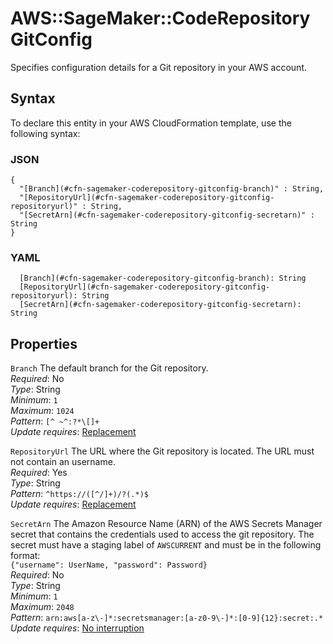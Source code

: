 # AWS::SageMaker::CodeRepository GitConfig<a name="aws-properties-sagemaker-coderepository-gitconfig"></a>

Specifies configuration details for a Git repository in your AWS account\.

## Syntax<a name="aws-properties-sagemaker-coderepository-gitconfig-syntax"></a>

To declare this entity in your AWS CloudFormation template, use the following syntax:

### JSON<a name="aws-properties-sagemaker-coderepository-gitconfig-syntax.json"></a>

```
{
  "[Branch](#cfn-sagemaker-coderepository-gitconfig-branch)" : String,
  "[RepositoryUrl](#cfn-sagemaker-coderepository-gitconfig-repositoryurl)" : String,
  "[SecretArn](#cfn-sagemaker-coderepository-gitconfig-secretarn)" : String
}
```

### YAML<a name="aws-properties-sagemaker-coderepository-gitconfig-syntax.yaml"></a>

```
  [Branch](#cfn-sagemaker-coderepository-gitconfig-branch): String
  [RepositoryUrl](#cfn-sagemaker-coderepository-gitconfig-repositoryurl): String
  [SecretArn](#cfn-sagemaker-coderepository-gitconfig-secretarn): String
```

## Properties<a name="aws-properties-sagemaker-coderepository-gitconfig-properties"></a>

`Branch`  <a name="cfn-sagemaker-coderepository-gitconfig-branch"></a>
The default branch for the Git repository\.  
*Required*: No  
*Type*: String  
*Minimum*: `1`  
*Maximum*: `1024`  
*Pattern*: `[^ ~^:?*\[]+`  
*Update requires*: [Replacement](https://docs.aws.amazon.com/AWSCloudFormation/latest/UserGuide/using-cfn-updating-stacks-update-behaviors.html#update-replacement)

`RepositoryUrl`  <a name="cfn-sagemaker-coderepository-gitconfig-repositoryurl"></a>
The URL where the Git repository is located\. The URL must not contain an username\.  
*Required*: Yes  
*Type*: String  
*Pattern*: `^https://([^/]+)/?(.*)$`  
*Update requires*: [Replacement](https://docs.aws.amazon.com/AWSCloudFormation/latest/UserGuide/using-cfn-updating-stacks-update-behaviors.html#update-replacement)

`SecretArn`  <a name="cfn-sagemaker-coderepository-gitconfig-secretarn"></a>
The Amazon Resource Name \(ARN\) of the AWS Secrets Manager secret that contains the credentials used to access the git repository\. The secret must have a staging label of `AWSCURRENT` and must be in the following format:  
 `{"username": UserName, "password": Password}`   
*Required*: No  
*Type*: String  
*Minimum*: `1`  
*Maximum*: `2048`  
*Pattern*: `arn:aws[a-z\-]*:secretsmanager:[a-z0-9\-]*:[0-9]{12}:secret:.*`  
*Update requires*: [No interruption](https://docs.aws.amazon.com/AWSCloudFormation/latest/UserGuide/using-cfn-updating-stacks-update-behaviors.html#update-no-interrupt)
